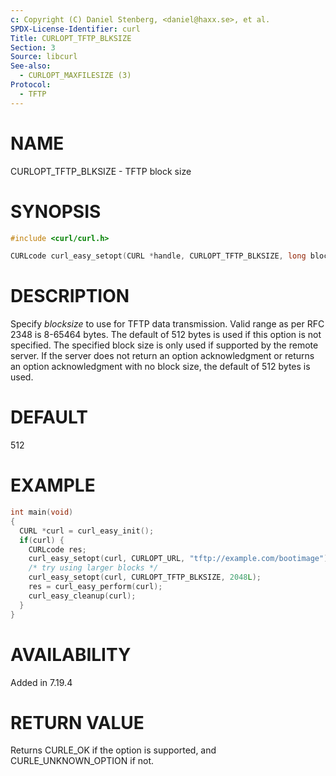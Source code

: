 ```yaml
---
c: Copyright (C) Daniel Stenberg, <daniel@haxx.se>, et al.
SPDX-License-Identifier: curl
Title: CURLOPT_TFTP_BLKSIZE
Section: 3
Source: libcurl
See-also:
  - CURLOPT_MAXFILESIZE (3)
Protocol:
  - TFTP
---
```


# NAME

CURLOPT_TFTP_BLKSIZE - TFTP block size

# SYNOPSIS

~~~c
#include <curl/curl.h>

CURLcode curl_easy_setopt(CURL *handle, CURLOPT_TFTP_BLKSIZE, long blocksize);
~~~

# DESCRIPTION

Specify *blocksize* to use for TFTP data transmission. Valid range as per
RFC 2348 is 8-65464 bytes. The default of 512 bytes is used if this option is
not specified. The specified block size is only used if supported by the
remote server. If the server does not return an option acknowledgment or
returns an option acknowledgment with no block size, the default of 512 bytes
is used.

# DEFAULT

512

# EXAMPLE

~~~c
int main(void)
{
  CURL *curl = curl_easy_init();
  if(curl) {
    CURLcode res;
    curl_easy_setopt(curl, CURLOPT_URL, "tftp://example.com/bootimage");
    /* try using larger blocks */
    curl_easy_setopt(curl, CURLOPT_TFTP_BLKSIZE, 2048L);
    res = curl_easy_perform(curl);
    curl_easy_cleanup(curl);
  }
}
~~~

# AVAILABILITY

Added in 7.19.4

# RETURN VALUE

Returns CURLE_OK if the option is supported, and CURLE_UNKNOWN_OPTION if not.
